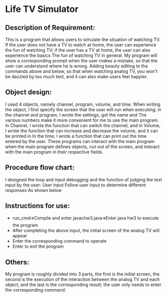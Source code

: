 # Life TV Simulator

## Description of Requirement:
This is a program that allows users to simulate the situation of watching TV. If the user does not have a TV to watch at home, the user can experience the fun of watching TV; if the user has a TV at home, the user can also experience the basics The fun of watching TV in general. My program will show a corresponding prompt when the user makes a mistake, so that the user can understand where he is wrong. Adding beauty editing to the commands above and below, so that when watching analog TV, you won't be dazzled by too much text, and it can also make users feel happier.

## Object design:
I used 4 objects, namely channel, program, volume, and time. When writing the object, I first specify the screen that the user will run when executing; in the channel and program, I wrote the settings, got the name and The various numbers make it more convenient for me to use the main program. In Channel, I wrote the function that can switch the channel, and in Volume, I wrote the function that can increase and decrease the volume, and it can be printed in In the time, I wrote a function that can print out the time entered by the user. These programs can interact with the main program when the main program defines objects, run out of the screen, and interact with the main program in their respective fields.

## Procedure flow chart:
I designed the loop and input debugging and the function of judging the text input by the user:
User input
Follow user input to determine different responses
As shown below


## Instructions for use:
* run_cmd🡪Compile and enter javachw3.java🡪Enter java hw3 to execute the program
* After completing the above input, the initial screen of the analog TV will appear
* Enter the corresponding command to operate
* Enter to exit the program

## Others: 
My program is roughly divided into 3 parts, the first is the initial screen, the second is the execution of the interaction between the analog TV and each object, and the last is the corresponding result; the user only needs to enter the corresponding command.


